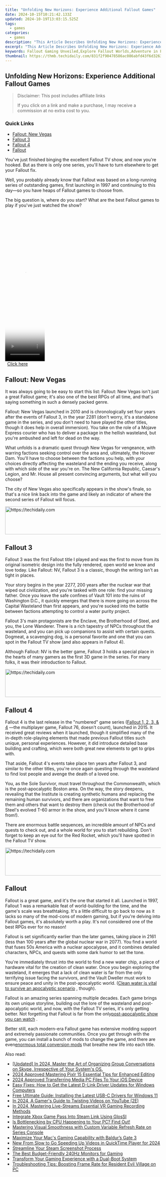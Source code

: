 ```yaml
---
title: "Unfolding New Horizons: Experience Additional Fallout Games"
date: 2024-10-15T10:21:42.133Z
updated: 2024-10-19T13:03:15.525Z
tags:
  - games
categories:
  - games
description: "This Article Describes Unfolding New Horizons: Experience Additional Fallout Games"
excerpt: "This Article Describes Unfolding New Horizons: Experience Additional Fallout Games"
keywords: Fallout Gaming Unveiled,Explore Fallout Worlds,Adventure in Fallout,New Fallout Releases,Additional Fallout Games,Discover Fallout Series,Experience More Fallouts
thumbnail: https://thmb.techidaily.com/831f2f90478586ac086abfd43f6d32639656f49a2d8163ca6c49196e0614246e.jpg
---
```


## Unfolding New Horizons: Experience Additional Fallout Games

>  Disclaimer: This post includes affiliate links
>
>  If you click on a link and make a purchase, I may receive a commission at no extra cost to you.
>

### Quick Links

* [Fallout: New Vegas](#fallout-new-vegas)
* [Fallout 3](#fallout-3)
* [Fallout 4](#fallout-4)
* [Fallout](#fallout)

 You've just finished binging the excellent Fallout TV show, and now you're hooked. But as there is only one series, you'll have to turn elsewhere to get your Fallout fix.

 Well, you probably already know that Fallout was based on a long-running series of outstanding games, first launching in 1997 and continuing to this day—so you have heaps of Fallout games to choose from.

 The big question is, where do you start? What are the best Fallout games to play if you've just watched the show?

<!-- affiliate ads begin -->
<span id="1975636">
					<video width="128" height="480" style="cursor:pointer"
           poster="//a.impactradius-go.com/display-clicktoplayimage/1975636.png"
           onclick="if(!this.playClicked){this.play();this.setAttribute('controls',true);this.playClicked=true;}">
	   <source src="//a.impactradius-go.com/display-ad/22993-1975636">
	   <img src="//a.impactradius-go.com/display-clicktoplayimage/1975636.png" style="border: none; height: 100%; width: 100%; object-fit: contain">
	</video>
	<div style="width:80px;text-align:center"><a href="javascript:window.open(decodeURIComponent('https%3A%2F%2Fhomestyler.sjv.io%2Fc%2F5597632%2F1975636%2F22993'), '_blank');void(0);">Click here</a></div>
</span>
<img height="0" width="0" src="https://imp.pxf.io/i/5597632/1975636/22993" style="position:absolute;visibility:hidden;" border="0" />
<!-- affiliate ads end -->

## Fallout: New Vegas

 It was always going to be easy to start this list: Fallout: New Vegas isn't just a great Fallout game; it's also one of the best RPGs of all time, and that's saying something in such a densely packed genre.

 Fallout: New Vegas launched in 2010 and is chronologically set four years after the events of Fallout 3, in the year 2281 (don't worry, it's a standalone game in the series, and you don't need to have played the other titles, though it does help in overall immersion). You take on the role of a Mojave Express courier who has to deliver a package in the hellish wasteland, but you're ambushed and left for dead on the way.

 What unfolds is a dramatic quest through New Vegas for vengeance, with warring factions seeking control over the area and, ultimately, the Hoover Dam. You'll have to choose between the factions you help, with your choices directly affecting the wasteland and the ending you receive, along with which side of the war you're on. The New California Republic, Caesar's Legion, and Mr. House all present convincing arguments, but what will you choose?

 The city of New Vegas also specifically appears in the show's finale, so that's a nice link back into the game and likely an indicator of where the second series of Fallout will focus.

<!-- affiliate ads begin -->
<a href="https://appsumo.8odi.net/c/5597632/2049364/7443" target="_top" id="2049364">
  <img src="//a.impactradius-go.com/display-ad/7443-2049364" border="0" alt="https://techidaily.com" width="728" height="90"/>
</a>
<img height="0" width="0" src="https://appsumo.8odi.net/i/5597632/2049364/7443" style="position:absolute;visibility:hidden;" border="0" />
<!-- affiliate ads end -->

## Fallout 3

 Fallout 3 was the first Fallout title I played and was the first to move from its original isometric design into the fully rendered, open world we know and love today. Like Fallout: NV, Fallout 3 is a classic, though the writing isn't as tight in places.

 Your story begins in the year 2277, 200 years after the nuclear war that wiped out civilization, and you're tasked with one role: find your missing father. Once you leave the safe confines of Vault 101 into the ruins of Washington D.C., it quickly emerges that there is more going on across the Capital Wasteland than first appears, and you're sucked into the battle between factions attempting to control a water purity project.

 Fallout 3's main protagonists are the Enclave, the Brotherhood of Steel, and you, the Lone Wanderer. There is a rich tapestry of NPCs throughout the wasteland, and you can pick up companions to assist with certain quests. Dogmeat, a scavenging dog, is a personal favorite and one that you can spot in the Fallout TV show (and also appears in Fallout 4).

 Although Fallout: NV is the better game, Fallout 3 holds a special place in the hearts of many gamers as the first 3D game in the series. For many folks, it was their introduction to Fallout.

<!-- affiliate ads begin -->
<a href="https://appsumo.8odi.net/c/5597632/2094482/7443" target="_top" id="2094482">
  <img src="//a.impactradius-go.com/display-ad/7443-2094482" border="0" alt="https://techidaily.com" width="728" height="90"/>
</a>
<img height="0" width="0" src="https://appsumo.8odi.net/i/5597632/2094482/7443" style="position:absolute;visibility:hidden;" border="0" />
<!-- affiliate ads end -->

## Fallout 4

 Fallout 4 is the last release in the "numbered" game series ([Fallout 1, 2, 3, & 4](https://www.makeuseof.com/fallout-series-explained/) —the multiplayer game, Fallout 76, doesn't count), launched in 2015\. It received great reviews when it launched, though it simplified many of the in-depth role-playing elements that made previous Fallout titles such unique, personal experiences. However, it did introduce detailed base building and crafting, which were both great new elements to get to grips with.

 That aside, Fallout 4's events take place ten years after Fallout 3, and similar to the other titles, you're once again questing through the wasteland to find lost people and avenge the death of a loved one.

 You, as the Sole Survivor, must travel throughout the Commonwealth, which is the post-apocalyptic Boston area. On the way, the story deepens, revealing that the Institute is creating synthetic humans and replacing the remaining human survivors, and there are organizations that want to free them and others that want to destroy them (check out the Brotherhood of Steel's evolved T-60 armor in the show, and you'll know where it came from!).

 There are enormous battle sequences, an incredible amount of NPCs and quests to check out, and a whole world for you to start rebuilding. Don't forget to keep an eye out for the Red Rocket, which you'll have spotted in the Fallout TV show.

<!-- affiliate ads begin -->
<a href="https://appsumo.8odi.net/c/5597632/2082520/7443" target="_top" id="2082520">
  <img src="//a.impactradius-go.com/display-ad/7443-2082520" border="0" alt="https://techidaily.com" width="728" height="90"/>
</a>
<img height="0" width="0" src="https://appsumo.8odi.net/i/5597632/2082520/7443" style="position:absolute;visibility:hidden;" border="0" />
<!-- affiliate ads end -->

## Fallout

 Fallout is a great game, and it's the one that started it all. Launched in 1997, Fallout 1 was a remarkable feat of world-building for the time, and the game's scale was breathtaking. It's a little difficult to go back to now as it lacks so many of the mod-cons of modern gaming, but if you're delving into Fallout games, it's absolutely worth a play. It's not considered one of the best RPGs ever for no reason!

 Fallout is set significantly earlier than the later games, taking place in 2161 (less than 100 years after the global nuclear war in 2077). You find a world that fuses 50s America with a nuclear apocalypse, and it combines detailed characters, NPCs, and quests with some dark humor to set the tone.

 You're immediately thrust into the world to find a new water chip, a piece of hardware vital for the creation of clean water. Once you begin exploring the wasteland, it emerges that a lack of clean water is far from the only terrifying issue facing the survivors, and the Vault Dweller must work to ensure peace and unity in the post-apocalyptic world. ([Clean water is vital to survive an apocalyptic scenario](https://www.makeuseof.com/diy-projects-survive-zombie-apocalypse/) , though).

 Fallout is an amazing series spanning multiple decades. Each game brings its own unique storyline, building out the lore of the wasteland and post-apocalyptic world, and now, with the Fallout TV series, it's only getting better. Not forgetting that Fallout is far from the only[post-apocalyptic show you can watch](https://www.makeuseof.com/tag/5-postapocalyptic-short-films-youtube-watch/) .

 Better still, each modern-era Fallout game has extensive modding support and extremely passionate communities. Once you get through with the game, you can install a bunch of mods to change the game, and there are even[enormous total conversion mods](https://gamerant.com/x-best-fallout-new-vegas-total-conversion-mods/) that breathe new life into each title.

<ins class="adsbygoogle"
     style="display:block"
     data-ad-format="autorelaxed"
     data-ad-client="ca-pub-7571918770474297"
     data-ad-slot="1223367746"></ins>

<ins class="adsbygoogle"
     style="display:block"
     data-ad-client="ca-pub-7571918770474297"
     data-ad-slot="8358498916"
     data-ad-format="auto"
     data-full-width-responsive="true"></ins>

<span class="atpl-alsoreadstyle">Also read:</span>
<div><ul>
<li><a href="https://remote-screen-capture.techidaily.com/1716069373691-updated-in-2024-master-the-art-of-organizing-group-conversations-on-skype-irrespective-of-your-systems-os/"><u>[Updated] In 2024, Master the Art of Organizing Group Conversations on Skype, Irrespective of Your System's OS.</u></a></li>
<li><a href="https://fox-blue.techidaily.com/2024-approved-mastering-pixlr-15-essential-tips-for-enhanced-editing/"><u>2024 Approved Mastering Pixlr 15 Essential Tips for Enhanced Editing</u></a></li>
<li><a href="https://some-skills.techidaily.com/2024-approved-transferring-media-pc-files-to-your-ios-device/"><u>2024 Approved Transferring Media PC Files To Your iOS Device</u></a></li>
<li><a href="https://hardware-help.techidaily.com/easy-fixes-how-to-get-the-latest-d-link-driver-updates-for-windows-computers/"><u>Easy Fixes: How to Get the Latest D-Link Driver Updates for Windows Computers</u></a></li>
<li><a href="https://driver-download.techidaily.com/free-ultimate-guide-installing-the-latest-usb-c-drivers-for-windows-11/"><u>Free Ultimate Guide: Installing the Latest USB-C Drivers for Windows 11</u></a></li>
<li><a href="https://youtube-blog.techidaily.com/24-a-gamers-guide-to-twisting-videos-on-youtube-2e/"><u>In 2024, A Gamer's Guide to Twisting Videos on YouTube (2E)</u></a></li>
<li><a href="https://remote-screen-capture.techidaily.com/in-2024-mastering-live-streams-essential-vr-gaming-recording-methods/"><u>In 2024, Mastering Live-Streams Essential VR Gaming Recording Methods</u></a></li>
<li><a href="https://games-able.techidaily.com/integrate-xbox-game-pass-into-steam-link-using-glossi/"><u>Integrate Xbox Game Pass Into Steam Link Using GlosSI</u></a></li>
<li><a href="https://games-able.techidaily.com/is-bottlenecking-by-cpu-happening-to-your-pc-find-out/"><u>Is Bottlenecking by CPU Happening to Your PC? Find Out!</u></a></li>
<li><a href="https://games-able.techidaily.com/mastering-visual-smoothness-with-custom-variable-refresh-rate-on-series-console/"><u>Mastering Visual Smoothness with Custom Variable Refresh Rate on Series Console</u></a></li>
<li><a href="https://games-able.techidaily.com/maximize-your-macs-gaming-capability-with-baldurs-gate-3/"><u>Maximize Your Mac's Gaming Capability with Baldur’s Gate 3</u></a></li>
<li><a href="https://ai-driven-video-production.techidaily.com/new-from-slow-to-go-speeding-up-videos-in-quicktime-player-for-2024/"><u>New From Slow to Go Speeding Up Videos in QuickTime Player for 2024</u></a></li>
<li><a href="https://games-able.techidaily.com/streamline-your-steam-screenshot-process/"><u>Streamline Your Steam Screenshot Process</u></a></li>
<li><a href="https://games-able.techidaily.com/the-best-budget-friendly-240hz-monitors-for-gaming/"><u>The Best Budget-Friendly 240Hz Monitors for Gaming</u></a></li>
<li><a href="https://games-able.techidaily.com/transform-your-gaming-experience-with-a-dual-boot-system/"><u>Transform Your Gaming Experience with a Dual-Boot System</u></a></li>
<li><a href="https://program-issues.techidaily.com/troubleshooting-tips-boosting-frame-rate-for-resident-evil-village-on-pc/"><u>Troubleshooting Tips: Boosting Frame Rate for Resident Evil Village on PC</u></a></li>
</ul></div>

